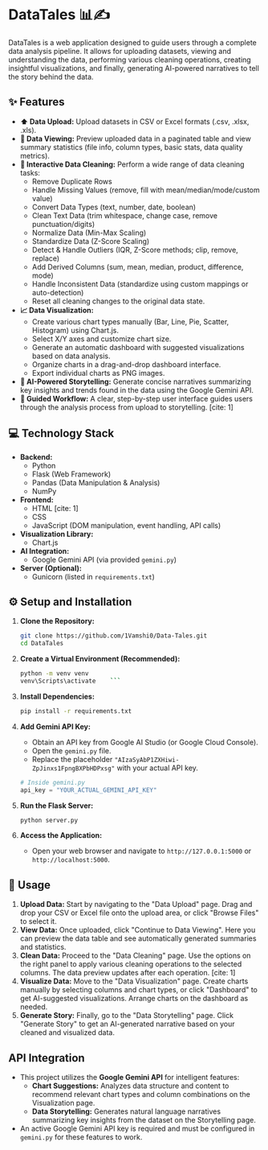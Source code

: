 # DataTales 📊✍️

DataTales is a web application designed to guide users through a complete data analysis pipeline. It allows for uploading datasets, viewing and understanding the data, performing various cleaning operations, creating insightful visualizations, and finally, generating AI-powered narratives to tell the story behind the data. 

## ✨ Features

* **⬆️ Data Upload:** Upload datasets in CSV or Excel formats (.csv, .xlsx, .xls).
* **👀 Data Viewing:** Preview uploaded data in a paginated table and view summary statistics (file info, column types, basic stats, data quality metrics).
* **🧹 Interactive Data Cleaning:** Perform a wide range of data cleaning tasks:
    * Remove Duplicate Rows
    * Handle Missing Values (remove, fill with mean/median/mode/custom value)
    * Convert Data Types (text, number, date, boolean)
    * Clean Text Data (trim whitespace, change case, remove punctuation/digits)
    * Normalize Data (Min-Max Scaling)
    * Standardize Data (Z-Score Scaling)
    * Detect & Handle Outliers (IQR, Z-Score methods; clip, remove, replace)
    * Add Derived Columns (sum, mean, median, product, difference, mode)
    * Handle Inconsistent Data (standardize using custom mappings or auto-detection)
    * Reset all cleaning changes to the original data state.
* **📈 Data Visualization:**
    * Create various chart types manually (Bar, Line, Pie, Scatter, Histogram) using Chart.js.
    * Select X/Y axes and customize chart size.
    * Generate an automatic dashboard with suggested visualizations based on data analysis.
    * Organize charts in a drag-and-drop dashboard interface.
    * Export individual charts as PNG images.
* **🤖 AI-Powered Storytelling:** Generate concise narratives summarizing key insights and trends found in the data using the Google Gemini API.
* **🧭 Guided Workflow:** A clear, step-by-step user interface guides users through the analysis process from upload to storytelling. [cite: 1]

## 💻 Technology Stack

* **Backend:**
    * Python
    * Flask (Web Framework)
    * Pandas (Data Manipulation & Analysis)
    * NumPy
* **Frontend:**
    * HTML [cite: 1]
    * CSS
    * JavaScript (DOM manipulation, event handling, API calls)
* **Visualization Library:**
    * Chart.js
* **AI Integration:**
    * Google Gemini API (via provided `gemini.py`)
* **Server (Optional):**
    * Gunicorn (listed in `requirements.txt`)

## ⚙️ Setup and Installation

1.  **Clone the Repository:**
    ```bash
    git clone https://github.com/1Vamshi0/Data-Tales.git
    cd DataTales
    ```
2.  **Create a Virtual Environment (Recommended):**
    ```bash
    python -m venv venv
    venv\Scripts\activate    ```
3.  **Install Dependencies:**
    ```bash
    pip install -r requirements.txt
    ```
   
4.  **Add Gemini API Key:**
    * Obtain an API key from Google AI Studio (or Google Cloud Console).
    * Open the `gemini.py` file.
    * Replace the placeholder `"AIzaSyAbP1ZXHiwi-ZpJinxs1FpngBXPbHDPxsg"` with your actual API key.
    ```python
    # Inside gemini.py
    api_key = "YOUR_ACTUAL_GEMINI_API_KEY" 
    ```
5.  **Run the Flask Server:**
    ```bash
    python server.py
    ```
   
6.  **Access the Application:**
    * Open your web browser and navigate to `http://127.0.0.1:5000` or `http://localhost:5000`.

## 🚀 Usage

1.  **Upload Data:** Start by navigating to the "Data Upload" page. Drag and drop your CSV or Excel file onto the upload area, or click "Browse Files" to select it.
2.  **View Data:** Once uploaded, click "Continue to Data Viewing". Here you can preview the data table and see automatically generated summaries and statistics.
3.  **Clean Data:** Proceed to the "Data Cleaning" page. Use the options on the right panel to apply various cleaning operations to the selected columns. The data preview updates after each operation. [cite: 1]
4.  **Visualize Data:** Move to the "Data Visualization" page. Create charts manually by selecting columns and chart types, or click "Dashboard" to get AI-suggested visualizations. Arrange charts on the dashboard as needed.
5.  **Generate Story:** Finally, go to the "Data Storytelling" page. Click "Generate Story" to get an AI-generated narrative based on your cleaned and visualized data.

## API Integration

* This project utilizes the **Google Gemini API** for intelligent features:
    * **Chart Suggestions:** Analyzes data structure and content to recommend relevant chart types and column combinations on the Visualization page.
    * **Data Storytelling:** Generates natural language narratives summarizing key insights from the dataset on the Storytelling page.
* An active Google Gemini API key is required and must be configured in `gemini.py` for these features to work.
